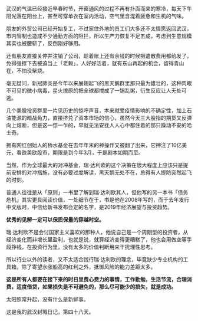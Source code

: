 武汉的气温已经接近早春时节，开窗通风的过程不再有扑面而来的寒冷，每天下午阳光落在阳台上，甚至可穿单衣在室内活动，空气里含混着疲惫和生机的气味。

朋友的外贸公司已经开始复工，不过家住外地的员工们大多还不太情愿返回武汉，市内管制也造成不少通勤方面的阻拦，所以生产力恢复不足五成，考虑到生意规模其实也被腰斩了，反倒刚好够用。

还有朋友直接关停并注销了公司，趁着账上还有余钱的时候把遣散费用都给发了，免得强撑下去被迫当上「老赖」，人好好活着，就有东山再起的机会，留得青山在，不怕没柴烧。

毫无疑问，新冠肺炎是今年以来展翅起飞的黑天鹅群里那只最为雄壮的，这种肉眼不可见的微小病毒，星火燎原的把全球都搅成了一锅乱粥，衍生反应让人无处可逃。

几个美股投资群里一片见历史的惊呼声音，本来就受疫情影响的不确定性，加上石油能源的暗战角力，直接挤兑了资本市场的信心，虽然今天三大股指的期货又反弹向上熔断，但是这一惊一乍的，早就无法安抚人人心中都住着的那只躁动不安的哈士奇。

拥有网红创始人的桥水基金在去年年末的神操作又被翻了出来，它押注了10亿美元，看跌美欧股市，期限是到今年3月，于是剧本如期而至。

当然，作为全球最大的对冲基金，瑞·达利欧的这个决策在很大程度上应该只是提前安排的对冲措施，没有必要过度解读，黑天鹅无处不在，总得有人提防突然起飞的时刻。

普通人往往是从「原则」一书里了解到瑞·达利欧其人，但他写的另一本书「债务危机」其实更具阅读价值，一处细节在于，书是他在2008年写的，而于去年发行中文版时，中信给新书发布会定的名字，是2019年经济展望与投资趋势。

**优秀的见解一定可以保质保量的穿越时空。**

瑞·达利欧不是会讨国家主义喜欢的那种人，他说自己是一个周期型的投资者，从经济变化而非增长里盈利，也就是说，就算经济变得更糟糕了，他也会用做空等手段挣钱，在投资行为里，没有太多的价值判断用来干扰理性思考。

所以行业以外的读者，又不太适合践行瑞·达利欧的理念，毕竟缺少专业机构的工具箱，除了寄望水涨船高的红利之外，抵御风险的能力差距太多。

**这是所有人都要在接下来的时日里费心费力的事情，工作勤勉，生活节流，合理消费，适度借贷，如果损失是不可避免的，那么尽可能少的损失，就是成功。**

太阳照常升起，没有什么是新鲜事。

这是我的武汉封城日记，第四十八天。